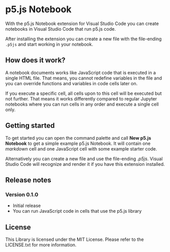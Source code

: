 # p5.js Notebook

With the p5.js Notebook extension for Visual Studio Code you can create notebooks in Visual Studio Code that run p5.js code.

After installing the extension you can create a new file with the file-ending `.p5js` and start working in your notebook.

## How does it work?

A notebook documents works like JavaScript code that is executed in a single HTML file. That means, you cannot redefine variables in the file and you can override functions and variables in code cells later on.

If you execute a specific cell, all cells upon to this cell will be executed but not further. That means it works differently compared to regular Jupyter notebooks where you can run cells in any order and execute a single cell only.

## Getting started

To get started you can open the command palette and call **New p5.js Notebook** to get a simple example p5.js Notebook. It will contain one _markdown_ cell and one JavaScript cell with some example starter code.

Alternatively you can create a new file and use the file-ending _.p5js_. Visual Studio Code will recognize and render it if you have this extension installed.

## Release notes

### Version 0.1.0

- Initial release
- You can run JavaScript code in cells that use the p5.js library

## License

This Library is licensed under the MIT License. Please refer to the LICENSE.txt for more information.
